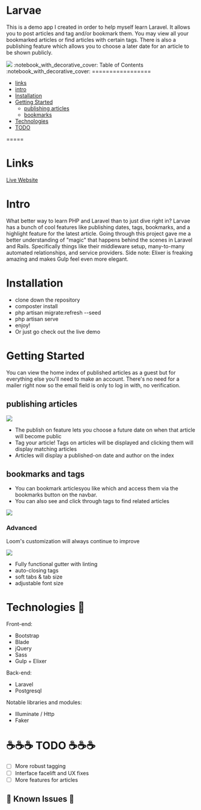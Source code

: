 Larvae
===============

This is a demo app I created in order to help myself learn Laravel. It allows you to post articles and tag and/or bookmark them. You may view all your bookmarked articles or find articles with certain tags. There is also a publishing feature which allows you to choose a later date for an article to be shown publicly.  


<img src="http://i.imgur.com/mMppO6h.png?1">
:notebook_with_decorative_cover: Table of Contents :notebook_with_decorative_cover:
=================

- [links](#links)
- [intro](#intro)
- [Installation](#installation)
- [Getting Started](#editor)
  * [publishing articles](#basic)
  * [bookmarks](#advanced)
- [Technologies](#technologies)
- [TODO](#todo)

=====


# Links


[Live Website](http://frozen-hollows-8289.herokuapp.com/)

# Intro

What better way to learn PHP and Laravel than to just dive right in? Larvae has a bunch of cool features like publishing dates, tags, bookmarks, and a highlight feature for the latest article. Going through this project gave me a better understanding of "magic" that happens behind the scenes in Laravel and Rails. Specifically things like their middleware setup, many-to-many automated relationships, and service providers. Side note: Elixer is freaking amazing and makes Gulp feel even more elegant. 

# Installation

 - clone down the repository
 - composter install
 - php artisan migrate:refresh --seed 
 - php artisan serve 
 - enjoy! 
 - Or just go check out the live demo 

# Getting Started 

You can view the home index of published articles as a guest but for everything else you'll need to make an account. There's no need for a mailer right now so the email field is only to log in with, no verification. 

## publishing articles

<img src="http://i.imgur.com/hcbAkFG.png?1"> 

- The publish on feature lets you choose a future date on when that article will become public
- Tag your article! Tags on articles will be displayed and clicking them will display matching articles 
- Articles will display a published-on date and author on the index

## bookmarks and tags

- You can bookmark articlesyou like which and access them via the bookmarks button on the navbar.
- You can also see and click through tags to find related articles

<img src="http://i.imgur.com/2ldTZur.png?1"> 

### Advanced

Loom's customization will always continue to improve 

<img src="http://i.imgur.com/s3GKWnG.png">

- Fully functional gutter with linting 
- auto-closing tags
- soft tabs & tab size
- adjustable font size 

# Technologies :floppy_disk:

Front-end: 
- Bootstrap
- Blade
- jQuery
- Sass
- Gulp + Elixer

Back-end: 
- Laravel
- Postgresql 

Notable libraries and modules: 
- Illuminate / Http 
- Faker


# :coffee::coffee::coffee: TODO :coffee::coffee::coffee:
- [ ] More robust tagging 
- [ ] Interface facelift and UX fixes
- [ ] More features for articles

## :rotating_light: Known Issues  :rotating_light:

